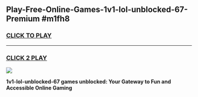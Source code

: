 
## Play-Free-Online-Games-1v1-lol-unblocked-67-Premium #m1fh8
<h3>
<a href="https://premium.freeplayer.one?title=1v1-lol-unblocked-67&ref=8M">CLICK TO PLAY</a></h3>
<hr>

<h3>
<a href="https://premium.freeplayer.one?title=1v1-lol-unblocked-67&ref=8M">CLICK 2 PLAY</a>
  
</h3>

<a href="https://premium.freeplayer.one?title=1v1-lol-unblocked-67&ref=8M"><img src="https://clearcache.store/games.png"></a>


**1v1-lol-unblocked-67 games unblocked: Your Gateway to Fun and Accessible Online Gaming**
